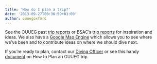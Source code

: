 ```yaml
---
title: 'How do I plan a trip?'
date: '2013-09-27T00:36:59+01:00'
author: ouuegoxford
---
```


See the OUUEG past [trip reports](http://ouuegoxford.wordpress.com/dive-reports/ "Dive Reports") or BSAC’s [trip reports](http://www.bsac.com/findit2.asp?section=1511&view=list&cat=tripreports) for inspiration and ideas. We also have a [Google Map Engine](https://mapsengine.google.com/map/edit?mid=z4mSjdH9_wnM.kPzZq4aNboYA) which allows you to see where we’ve been and to contribute ideas on where we should dive next.

If you’re ready to plan, contact our [Diving Officer](http://ouueg.com/contact/ "Contacts") or see this handy [document](http://ouueg.mjung.net/wp-content/uploads/2013/09/ouuegtripplanningdocument.pdf) on How to Plan an OUUEG trip.
